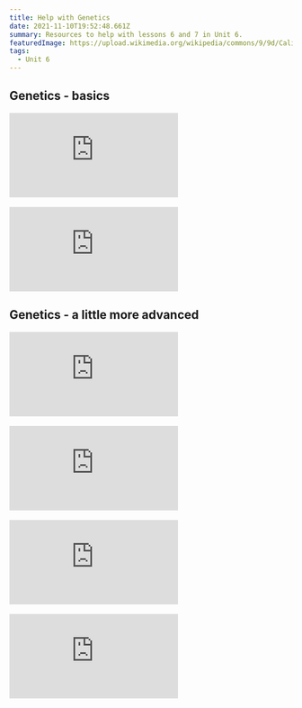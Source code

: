 ```yaml
---
title: Help with Genetics
date: 2021-11-10T19:52:48.661Z
summary: Resources to help with lessons 6 and 7 in Unit 6.
featuredImage: https://upload.wikimedia.org/wikipedia/commons/9/9d/Calicocats2222.jpg
tags:
  - Unit 6
---
```

## Genetics - basics

<div class="youtube-container"><iframe class="responsive-iframe" src="https://www.youtube.com/embed/pv3Kj0UjiLE" frameborder="0" allow="accelerometer; autoplay; clipboard-write; encrypted-media; gyroscope; picture-in-picture" allowfullscreen></iframe></div>

<br>

<div class="youtube-container"><iframe class="responsive-iframe" src="https://www.youtube.com/embed/i-0rSv6oxSY" frameborder="0" allow="accelerometer; autoplay; clipboard-write; encrypted-media; gyroscope; picture-in-picture" allowfullscreen></iframe></div>

## Genetics - a little more advanced

<div class="youtube-container"><iframe class="responsive-iframe" src="https://www.youtube.com/embed/qIGXTJLrLf8" frameborder="0" allow="accelerometer; autoplay; clipboard-write; encrypted-media; gyroscope; picture-in-picture" allowfullscreen></iframe></div>

<br>

<div class="youtube-container"><iframe class="responsive-iframe" src="https://www.youtube.com/embed/YJHGfbW55l0" frameborder="0" allow="accelerometer; autoplay; clipboard-write; encrypted-media; gyroscope; picture-in-picture" allowfullscreen></iframe></div>

<br>

<div class="youtube-container"><iframe class="responsive-iframe" src="https://www.youtube.com/embed/9O5JQqlngFY" frameborder="0" allow="accelerometer; autoplay; clipboard-write; encrypted-media; gyroscope; picture-in-picture" allowfullscreen></iframe></div>

<br>

<div class="youtube-container"><iframe class="responsive-iframe" src="https://www.youtube.com/embed/h2xufrHWG3E" frameborder="0" allow="accelerometer; autoplay; clipboard-write; encrypted-media; gyroscope; picture-in-picture" allowfullscreen></iframe></div>